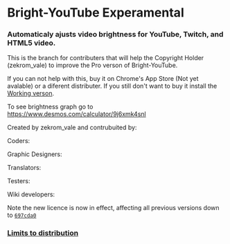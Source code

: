 # Bright-YouTube Experamental
<h3>
  Automaticaly ajusts video brightness for YouTube, Twitch, and HTML5 video.
</h3>
This is the branch for contributers that will help the Copyright Holder (zekrom_vale)
to improve the Pro verson of Bright-YouTube.

If you can not help with this, buy it on Chrome's App Store (Not yet avalable) or a
diferent distributer.  If you still don't want to buy it install the <a 
href="https://github.com/zekrom-vale/Bright-YouTube/tree/Working">Working verson</a>.

To see brightness graph go to https://www.desmos.com/calculator/9j6xmk4snl

Created by zekrom_vale and contrubuited by:

Coders:

Graphic Designers:

Translators:

Testers:

Wiki developers:

Note the new licence is now in effect, affecting all previous versions down to 
<a href="https://github.com/zekrom-vale/Bright-YouTube/commit/697cda09f8c41e3965349f3368485006913f2728">
  <code class="commit-sha">697cda0</code>
</a>

<h3>
  <a href="https://github.com/zekrom-vale/Bright-YouTube/blob/Experimental/distribution.md">
    Limits to distribution
  </a>
</h3>
